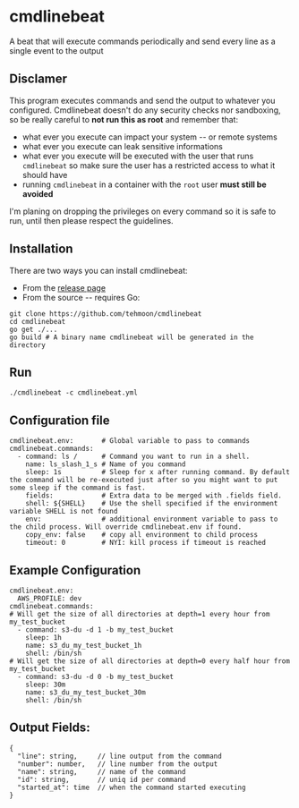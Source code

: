 # cmdlinebeat
A beat that will execute commands periodically and send every line as a single event to the output

## Disclamer
This program executes commands and send the output to whatever you configured.
Cmdlinebeat doesn't do any security checks nor sandboxing, so be really careful to
**not run this as root** and remember that:

  - what ever you execute can impact your system -- or remote systems
  - what ever you execute can leak sensitive informations
  - what ever you execute will be executed with the user that runs `cmdlinebeat` so make sure the user has a restricted access to what it should have
  - running `cmdlinebeat` in a container with the `root` user **must still be avoided**

I'm planing on dropping the privileges on every command so it is safe to run, until then please respect the guidelines.

## Installation
There are two ways you can install cmdlinebeat:

  - From the [release page](https://github.com/tehmoon/cmdlinebeat/releases)
  - From the source -- requires Go:
```
git clone https://github.com/tehmoon/cmdlinebeat
cd cmdlinebeat
go get ./...
go build # A binary name cmdlinebeat will be generated in the directory
```

## Run

```
./cmdlinebeat -c cmdlinebeat.yml
```

## Configuration file

```
cmdlinebeat.env:       # Global variable to pass to commands
cmdlinebeat.commands:
  - command: ls /      # Command you want to run in a shell.
    name: ls_slash_1_s # Name of you command
    sleep: 1s          # Sleep for x after running command. By default the command will be re-executed just after so you might want to put some sleep if the command is fast.
    fields:            # Extra data to be merged with .fields field.
    shell: ${SHELL}    # Use the shell specified if the environment variable SHELL is not found
    env:               # additional environment variable to pass to the child process. Will override cmdlinebeat.env if found.
    copy_env: false    # copy all environment to child process
    timeout: 0         # NYI: kill process if timeout is reached
```

## Example Configuration

```
cmdlinebeat.env:
  AWS_PROFILE: dev
cmdlinebeat.commands:
# Will get the size of all directories at depth=1 every hour from my_test_bucket
  - command: s3-du -d 1 -b my_test_bucket
    sleep: 1h
    name: s3_du_my_test_bucket_1h
    shell: /bin/sh
# Will get the size of all directories at depth=0 every half hour from my_test_bucket
  - command: s3-du -d 0 -b my_test_bucket
    sleep: 30m
    name: s3_du_my_test_bucket_30m
    shell: /bin/sh
```

## Output Fields:

```
{
  "line": string,     // line output from the command
  "number": number,   // line number from the output
  "name": string,     // name of the command
  "id": string,       // uniq id per command
  "started_at": time  // when the command started executing
}
```
